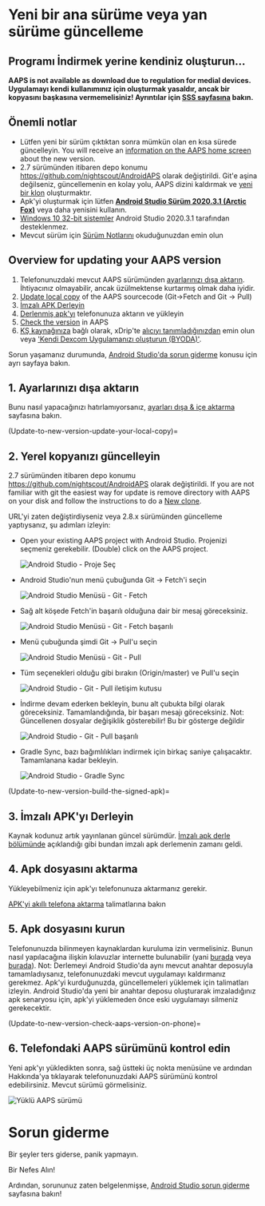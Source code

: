 # Yeni bir ana sürüme veya yan sürüme güncelleme

## Programı İndirmek yerine kendiniz oluşturun...

**AAPS is not available as download due to regulation for medial devices. Uygulamayı kendi kullanımınız için oluşturmak yasaldır, ancak bir kopyasını başkasına vermemelisiniz! Ayrıntılar için [SSS sayfasına](../Getting-Started/FAQ.md) bakın.**

## Önemli notlar

* Lütfen yeni bir sürüm çıktıktan sonra mümkün olan en kısa sürede güncelleyin. You will receive an [information on the AAPS home screen](Releasenotes-release-notes) about the new version.
* 2.7 sürümünden itibaren depo konumu <https://github.com/nightscout/AndroidAPS> olarak değiştirildi. Git'e aşina değilseniz, güncellemenin en kolay yolu, AAPS dizini kaldırmak ve [yeni bir klon](../Installing-AndroidAPS/Building-APK.md) oluşturmaktır.
* Apk'yi oluşturmak için lütfen **[Android Studio Sürüm 2020.3.1 (Arctic Fox)](https://developer.android.com/studio/)** veya daha yenisini kullanın.
* [Windows 10 32-bit sistemler](troubleshooting_androidstudio-unable-to-start-daemon-process) Android Studio 2020.3.1 tarafından desteklenmez.
* Mevcut sürüm için [Sürüm Notlarını](../Installing-AndroidAPS/Releasenotes.md) okuduğunuzdan emin olun

## Overview for updating your AAPS version

1. Telefonunuzdaki mevcut AAPS sürümünden [ayarlarınızı dışa aktarın](../Usage/ExportImportSettings-export-settings). İhtiyacınız olmayabilir, ancak üzülmektense kurtarmış olmak daha iyidir.
2. [Update local copy](Update-to-new-version-update-your-local-copy) of the AAPS sourcecode (Git->Fetch and Git -> Pull)
3. [İmzalı APK Derleyin](Update-to-new-version-build-the-signed-apk)
4. [Derlenmiş apk'yı](Building-APK-transfer-apk-to-smartphone) telefonunuza aktarın ve yükleyin
5. [Check the version](Update-to-new-version-check-aaps-version-on-phone) in AAPS
6. [KŞ kaynağınıza](../Configuration/BG-Source.md) bağlı olarak, xDrip'te [alıcıyı tanımladığınızdan](xdrip-identify-receiver) emin olun veya ['Kendi Dexcom Uygulamanızı oluşturun (BYODA)'](DexcomG6-if-using-g6-with-build-your-own-dexcom-app).

Sorun yaşamanız durumunda, [Android Studio'da sorun giderme](../Installing-AndroidAPS/troubleshooting_androidstudio) konusu için ayrı sayfaya bakın.

## 1. Ayarlarınızı dışa aktarın

Bunu nasıl yapacağınızı hatırlamıyorsanız, [ayarları dışa & içe aktarma](ExportImportSettings-export-settings) sayfasına bakın.

(Update-to-new-version-update-your-local-copy)=

## 2. Yerel kopyanızı güncelleyin

2.7 sürümünden itibaren depo konumu <https://github.com/nightscout/AndroidAPS> olarak değiştirildi. If you are not familiar with git the easiest way for update is remove directory with AAPS on your disk and follow the instructions to do a [New clone](../Installing-AndroidAPS/Building-APK.md).

URL'yi zaten değiştirdiyseniz veya 2.8.x sürümünden güncelleme yaptıysanız, şu adımları izleyin:

* Open your existing AAPS project with Android Studio. Projenizi seçmeniz gerekebilir. (Double) click on the AAPS project.
    
    ![Android Studio - Proje Seç](../images/update/01_ProjectSelection.png)

* Android Studio'nun menü çubuğunda Git -> Fetch'i seçin
    
    ![Android Studio Menüsü - Git - Fetch](../images/update/02_GitFetch.png)

* Sağ alt köşede Fetch'in başarılı olduğuna dair bir mesaj göreceksiniz.
    
    ![Android Studio Menüsü - Git - Fetch başarılı](../images/update/03_GitFetchSuccessful.png)

* Menü çubuğunda şimdi Git -> Pull'u seçin
    
    ![Android Studio Menüsü - Git - Pull](../images/update/04_GitPull.png)

* Tüm seçenekleri olduğu gibi bırakın (Origin/master) ve Pull'u seçin
    
    ![Android Studio - Git - Pull iletişim kutusu](../images/update/05_GitPullOptions.png)

* İndirme devam ederken bekleyin, bunu alt çubukta bilgi olarak göreceksiniz. Tamamlandığında, bir başarı mesajı göreceksiniz. Not: Güncellenen dosyalar değişiklik gösterebilir! Bu bir gösterge değildir
    
    ![Android Studio - Git - Pull başarılı](../images/update/06_GitPullSuccess.png)

* Gradle Sync, bazı bağımlılıkları indirmek için birkaç saniye çalışacaktır. Tamamlanana kadar bekleyin.
    
    ![Android Studio - Gradle Sync](../images/studioSetup/40_BackgroundTasks.png)

(Update-to-new-version-build-the-signed-apk)=

## 3. İmzalı APK'yı Derleyin

Kaynak kodunuz artık yayınlanan güncel sürümdür. [İmzalı apk derle bölümünde](Building-APK-generate-signed-apk) açıklandığı gibi bundan imzalı apk derlemenin zamanı geldi.

## 4. Apk dosyasını aktarma

Yükleyebilmeniz için apk'yı telefonunuza aktarmanız gerekir.

[APK'yi akıllı telefona aktarma](Building-APK-transfer-apk-to-smartphone) talimatlarına bakın

## 5. Apk dosyasını kurun

Telefonunuzda bilinmeyen kaynaklardan kuruluma izin vermelisiniz. Bunun nasıl yapılacağına ilişkin kılavuzlar internette bulunabilir (yani [burada](https://www.expressvpn.com/de/support/vpn-setup/enable-apk-installs-android/) veya [burada](https://www.androidcentral.com/unknown-sources)). Not: Derlemeyi Android Studio'da aynı mevcut anahtar deposuyla tamamladıysanız, telefonunuzdaki mevcut uygulamayı kaldırmanız gerekmez. Apk'yi kurduğunuzda, güncellemeleri yüklemek için talimatları izleyin. Android Studio'da yeni bir anahtar deposu oluşturarak imzaladığınız apk senaryosu için, apk'yi yüklemeden önce eski uygulamayı silmeniz gerekecektir.

(Update-to-new-version-check-aaps-version-on-phone)=

## 6. Telefondaki AAPS sürümünü kontrol edin

Yeni apk'yı yükledikten sonra, sağ üstteki üç nokta menüsüne ve ardından Hakkında'ya tıklayarak telefonunuzdaki AAPS sürümünü kontrol edebilirsiniz. Mevcut sürümü görmelisiniz.

![Yüklü AAPS sürümü](../images/Update_VersionCheck282.png)

# Sorun giderme

Bir şeyler ters giderse, panik yapmayın.

Bir Nefes Alın!

Ardından, sorununuz zaten belgelenmişse, [Android Studio sorun giderme](../Installing-AndroidAPS/troubleshooting_androidstudio) sayfasına bakın!